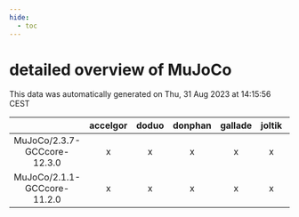 ```yaml
---
hide:
  - toc
---
```


detailed overview of MuJoCo
===========================


This data was automatically generated on Thu, 31 Aug 2023 at 14:15:56 CEST  

| |accelgor|doduo|donphan|gallade|joltik|skitty|swalot|victini|
| :---: | :---: | :---: | :---: | :---: | :---: | :---: | :---: | :---: |
|MuJoCo/2.3.7-GCCcore-12.3.0|x|x|x|x|x|x|x|x|
|MuJoCo/2.1.1-GCCcore-11.2.0|x|x|x|x|x|x|x|x|
